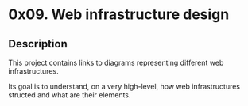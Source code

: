# 0x09. Web infrastructure design

## Description

This project contains links to diagrams representing different web infrastructures.

Its goal is to understand, on a very high-level, how web infrastructures structed and what are their elements.
